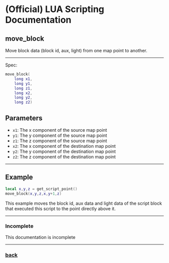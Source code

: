 
# (Official) LUA Scripting Documentation

## move_block

Move block data (block id, aux, light) from one map point to another.

___

Spec:

```lua
move_block(
	long x1,
	long y1,
	long z1,
	long x2,
	long y2,
	long z2)
```

## Parameters

- `x1`: The x component of the source map point
- `y1`: The y component of the source map point
- `z1`: The z component of the source map point
- `x2`: The x component of the destination map point
- `y2`: The y component of the destination map point
- `z2`: The z component of the destination map point

___

## Example

```lua
local x,y,z = get_script_point()
move_block(x,y,z,x,y+1,z)
```

This example moves the block id, aux data and light data of the script block that executed this script to the point directly above it.

___

### Incomplete

This documentation is incomplete

___

### [back](../blocks)

